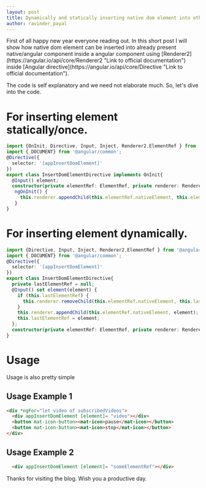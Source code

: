 ```yaml
---
layout: post
title: Dynamically and statically inserting native dom element into other native element and angular component by Ravinder Payal
author: ravinder_payal
---
```

<p>
First of all happy new year everyone reading out. In this short post I will show how native dom element can be inserted into already present native/angular component inside a angular component using [Renderer2](https://angular.io/api/core/Renderer2  "Link to official documentation") inside [Angular directive](https://angular.io/api/core/Directive "Link to official documentation").
</p>

The code  is self explanatory and we need not elaborate much. So, let's dive into the code.

# For inserting element statically/once.
```typescript
import {OnInit, Directive, Input, Inject, Renderer2,ElementRef } from '@angular/core';
import { DOCUMENT} from '@angular/common';
@Directive({
  selector: '[appInsertDomElement]'
})
export class InsertDomElementDirective implements OnInit{
  @Input() element;
  constructor(private elementRef: ElementRef, private renderer: Renderer2, @Inject(DOCUMENT) private document) {}
   ngOnInit() {
     this.renderer.appendChild(this.elementRef.nativeElement, this.element);
   }
}
```

# For inserting element dynamically.
```typescript
import {Directive, Input, Inject, Renderer2,ElementRef } from '@angular/core';
import { DOCUMENT} from '@angular/common';
@Directive({
  selector: '[appInsertDomElement]'
})
export class InsertDomElementDirective{
  private lastElementRef = null;
  @Input() set element(element) {
    if (this.lastElementRef) {
      this.renderer.removeChild(this.elementRef.nativeElement, this.lastElementRef);
    }
    this.renderer.appendChild(this.elementRef.nativeElement, element);
    this.lastElementRef = element;
  };
  constructor(private elementRef: ElementRef, private renderer: Renderer2, @Inject(DOCUMENT) private document) {}
}
```

# Usage
Usage is also pretty simple

## Usage Example 1
```html
<div *ngFor="let video of subscribedVideos">
  <div appInsertDomElement [element]= "video"></div>
  <button mat-icon-button><mat-icon>pause</mat-icon></button>
  <button mat-icon-button><mat-icon>stop</mat-icon></button>
</div>
```
## Usage Example 2
```html
  <div appInsertDomElement [element]= "someElementRef"></div>
```


Thanks for visiting the blog. Wish you a productive day.
